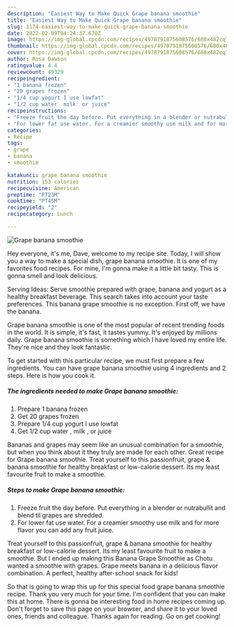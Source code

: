 ```yaml
---
description: "Easiest Way to Make Quick Grape banana smoothie"
title: "Easiest Way to Make Quick Grape banana smoothie"
slug: 1174-easiest-way-to-make-quick-grape-banana-smoothie
date: 2022-02-09T04:24:37.670Z
image: https://img-global.cpcdn.com/recipes/4978791875608576/680x482cq70/grape-banana-smoothie-recipe-main-photo.jpg
thumbnail: https://img-global.cpcdn.com/recipes/4978791875608576/680x482cq70/grape-banana-smoothie-recipe-main-photo.jpg
cover: https://img-global.cpcdn.com/recipes/4978791875608576/680x482cq70/grape-banana-smoothie-recipe-main-photo.jpg
author: Rosa Dawson
ratingvalue: 4.4
reviewcount: 49329
recipeingredient:
- "1 banana frozen"
- "20 grapes frozen"
- "1/4 cup yogurt I use lowfat"
- "1/2 cup water  milk  or juice"
recipeinstructions:
- "Freeze fruit the day before. Put everything in a blender or nutrabullit and blend til grapes are shredded."
- "For lower fat use water. For a creamier smoothy use milk and for more flavor you can add any fruit juice."
categories:
- Recipe
tags:
- grape
- banana
- smoothie

katakunci: grape banana smoothie 
nutrition: 153 calories
recipecuisine: American
preptime: "PT23M"
cooktime: "PT45M"
recipeyield: "2"
recipecategory: Lunch

---
```



![Grape banana smoothie](https://img-global.cpcdn.com/recipes/4978791875608576/680x482cq70/grape-banana-smoothie-recipe-main-photo.jpg)

Hey everyone, it's me, Dave, welcome to my recipe site. Today, I will show you a way to make a special dish, grape banana smoothie. It is one of my favorites food recipes. For mine, I'm gonna make it a little bit tasty. This is gonna smell and look delicious.

Serving Ideas: Serve smoothie prepared with grape, banana and yogurt as a healthy breakfast beverage. This search takes into account your taste preferences. This banana grape smoothie is no exception. First off, we have the banana.

Grape banana smoothie is one of the most popular of recent trending foods in the world. It is simple, it's fast, it tastes yummy. It's enjoyed by millions daily. Grape banana smoothie is something which I have loved my entire life. They're nice and they look fantastic.


To get started with this particular recipe, we must first prepare a few ingredients. You can have grape banana smoothie using 4 ingredients and 2 steps. Here is how you cook it.

<!--inarticleads1-->

##### The ingredients needed to make Grape banana smoothie:

1. Prepare 1 banana frozen
1. Get 20 grapes frozen
1. Prepare 1/4 cup yogurt I use lowfat
1. Get 1/2 cup water , milk , or juice


Bananas and grapes may seem like an unusual combination for a smoothie, but when you think about it they truly are made for each other. Great recipe for Grape banana smoothie. Treat yourself to this passionfruit, grape &amp; banana smoothie for healthy breakfast or low-calorie dessert. Its my least favourite fruit to make a smoothie. 

<!--inarticleads2-->

##### Steps to make Grape banana smoothie:

1. Freeze fruit the day before. Put everything in a blender or nutrabullit and blend til grapes are shredded.
1. For lower fat use water. For a creamier smoothy use milk and for more flavor you can add any fruit juice.


Treat yourself to this passionfruit, grape &amp; banana smoothie for healthy breakfast or low-calorie dessert. Its my least favourite fruit to make a smoothie. But I ended up making this Banana Grape Smoothie as Chotu wanted a smoothie with grapes. Grape meets banana in a delicious flavor combination. A perfect, healthy after-school snack for kids! 

So that is going to wrap this up for this special food grape banana smoothie recipe. Thank you very much for your time. I'm confident that you can make this at home. There is gonna be interesting food in home recipes coming up. Don't forget to save this page on your browser, and share it to your loved ones, friends and colleague. Thanks again for reading. Go on get cooking!

